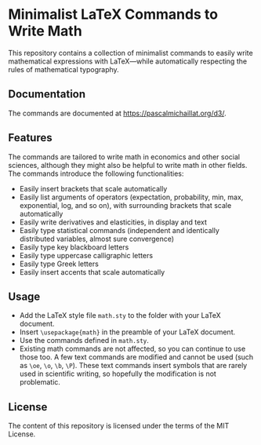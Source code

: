 # Minimalist LaTeX Commands to Write Math

This repository contains a collection of minimalist commands to easily write mathematical expressions with LaTeX—while automatically respecting the rules of mathematical typography.

## Documentation

The commands are documented at https://pascalmichaillat.org/d3/.

## Features

The commands are tailored to write math in economics and other social sciences, although they might also be helpful to write math in other fields. The commands introduce the following functionalities:

+ Easily insert brackets that scale automatically
+ Easily list arguments of operators (expectation, probability, min, max, exponential, log, and so on), with surrounding brackets that scale automatically
+ Easily write derivatives and elasticities, in display and text
+ Easily type statistical commands (independent and identically distributed variables, almost sure convergence)
+ Easily type key blackboard letters
+ Easily type uppercase calligraphic letters
+ Easily type Greek letters
+ Easily insert accents that scale automatically

## Usage

+ Add the LaTeX style file `math.sty` to the folder with your LaTeX document.
+ Insert `\usepackage{math}` in the preamble of your LaTeX document.
+ Use the commands defined in `math.sty`.
+ Existing math commands are not affected, so you can continue to use those too. A few text commands are modified and cannot be used (such as `\oe`, `\o`, `\b`, `\P`). These text commands insert symbols that are rarely used in scientific writing, so hopefully the modification is not problematic. 

## License

The content of this repository is licensed under the terms of the MIT License.
